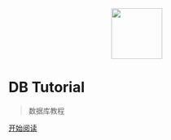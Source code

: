 <div align="center"><img width="100px" src="http://dunwu.test.upcdn.net/cs/others/zp.png!zp"/></div>

# DB Tutorial

> 数据库教程

[开始阅读](README.md)
